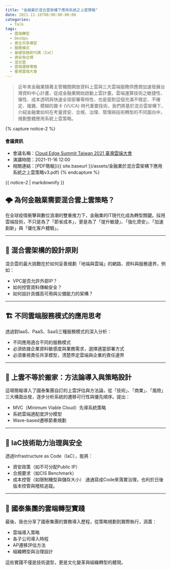 ```yaml
---
title: "金融業於混合雲架構下應用系統之上雲策略"
date: 2021-11-16T00:00:00-00:00
categories:
  - Talk
tags:
  - 雲端轉型
  - DevOps
  - 責任共享模型
  - 服務模式
  - 基礎設施即代碼（IaC）
  - 資安與合規
  - 混合雲
  - 雲端遷移策略
  - 臺灣雲端大會
---
```


> 近年來金融業隨著主管機關開放資料上雲與三大雲端服務供應商加速發展台灣資料中心計畫，促成金融業開始啟動上雲計畫。雲端運算技術之敏捷性、彈性、成本透明與快速全球部署等特性，也是面對這個充滿不穩定、不確定、複雜、模糊的霧卡 (VUCA) 時代重要技術，我們將基於混合雲架構下，介紹金融業如何在考量資安、合規、治理、管理與技術轉型的不同面向中，規劃整體應用系統上雲策略。

{% capture notice-2 %}
#### 會議資訊

* 會議名稱：[Cloud Edge Summit Taiwan 2021 臺灣雲端大會](https://cloudsummit.ithome.com.tw/2021/session-page/18)
* 演講時間：2021-11-16 12:00 
* 相關連結：[PDF簡報]({{ site.baseurl }}/assets/金融業於混合雲架構下應用系統之上雲策略v3.pdf)
  {% endcapture %}

<div class="notice">{{ notice-2 | markdownify }}</div>



## 🌩️ 為何金融業需要混合雲上雲策略？

在全球疫情衝擊與數位浪潮的雙重推力下，金融業的IT現代化成為轉型關鍵。採用雲端技術，不只是為了「節省成本」，更是為了「提升敏捷」、「強化資安」、「加速創新」與「優化客戶體驗」。

------

## 📌 混合雲架構的設計原則

混合雲的最大挑戰在於如何妥善規劃「地端與雲端」的網路、資料與服務邊界，例如：

- VPC是否允許外部IP？
- 如何控管資料傳輸安全？
- 如何設計具備高可用與災備能力的架構？

------

## 🏗️ 不同雲端服務模式的應用思考

透過對IaaS、PaaS、SaaS三種服務模式的深入分析：

- 不同應用適合不同的服務模式
- 必須依據企業資料敏感度與業務需求，選擇適當部署方式
- 必須重視責任共享模型，清楚界定雲端與企業的責任邊界

------

## 🧠 上雲不等於搬家：方法論導入與策略設計

這場簡報導入了國泰集團自訂的上雲評估與方法論，從「技術」、「商業」、「風險」三大構面出發，逐步分析系統的遷移可行性與優先順序。提出：

- MVC（Minimum Viable Cloud）先導系統策略
- 系統雲端適配度評分模型
- Wave-based遷移節奏規劃

------

## 🧰 IaC技術助力治理與安全

透過Infrastructure as Code（IaC），能將：

- 資安政策（如不可分配Public IP）
- 合規要求（如CIS Benchmark）
- 成本控管（如限制機型與儲存大小） 通通寫成Code來落實治理，也利於日後版本控管與稽核追蹤。

------

## 🚀 國泰集團的雲端轉型實踐

最後，我也分享了國泰集團的實務導入歷程，從策略規劃到實際執行，涵蓋：

- 雲端導入策略
- 各子公司導入時程
- AP遷移評估方法
- 組織轉型與治理設計

這些實踐不僅是技術選型，更是文化變革與組織轉型的體現。
